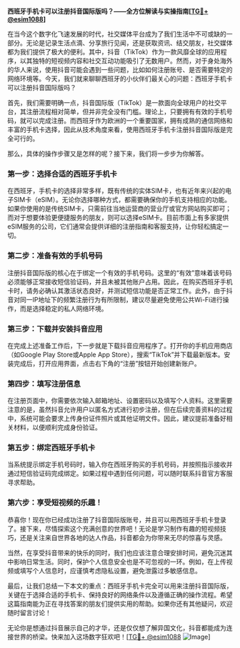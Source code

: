 **西班牙手机卡可以注册抖音国际版吗？——全方位解读与实操指南[[TG💪+ @esim1088](https://t.me/s/esim1088)]**

在当今这个数字化飞速发展的时代，社交媒体平台成为了我们生活中不可或缺的一部分。无论是记录生活点滴、分享旅行见闻，还是获取资讯、结交朋友，社交媒体都为我们提供了极大的便利。其中，抖音（TikTok）作为一款风靡全球的应用程序，以其独特的短视频内容和社交互动功能吸引了无数用户。然而，对于身处海外的华人来说，使用抖音可能会遇到一些问题，比如如何注册账号、是否需要特定的网络环境等。今天，我们就来聊聊西班牙的小伙伴们最关心的问题：西班牙手机卡可以注册抖音国际版吗？

首先，我们需要明确一点，抖音国际版（TikTok）是一款面向全球用户的社交平台，其注册流程相对简单，但并非完全没有门槛。理论上，只要拥有有效的手机号码，就可以完成注册。而西班牙作为欧洲的一个重要国家，拥有成熟的通信网络和丰富的手机卡选择，因此从技术角度来看，使用西班牙手机卡注册抖音国际版是完全可行的。

那么，具体的操作步骤又是怎样的呢？接下来，我们将一步步为你解答。

### **第一步：选择合适的西班牙手机卡**
在西班牙，手机卡的选择非常多样，既有传统的实体SIM卡，也有近年来兴起的电子SIM卡（eSIM）。无论你选择哪种方式，都需要确保你的手机支持相应的功能。如果你使用的是传统SIM卡，只需前往当地运营商的营业厅或官方网站购买即可；而对于想要体验更便捷服务的朋友，则可以选择eSIM卡。目前市面上有多家提供eSIM服务的公司，它们通常会提供详细的注册指南和客服支持，让你轻松搞定一切。

### **第二步：准备有效的手机号码**
注册抖音国际版的核心在于绑定一个有效的手机号码。这里的“有效”意味着该号码必须能够正常接收短信验证码，并且未被其他账户占用。因此，在购买西班牙手机卡时，请务必确认其激活状态良好，并测试短信功能是否正常工作。此外，由于抖音对同一IP地址下的频繁注册行为有所限制，建议尽量避免使用公共Wi-Fi进行操作，而是选择稳定的私人网络环境。

### **第三步：下载并安装抖音应用**
在完成上述准备工作后，下一步就是下载抖音应用程序了。打开你的手机应用商店（如Google Play Store或Apple App Store），搜索“TikTok”并下载最新版本。安装完成后，打开应用界面，点击右下角的“注册”按钮开始创建新账户。

### **第四步：填写注册信息**
在注册页面中，你需要依次输入邮箱地址、设置密码以及填写个人资料。这里需要注意的是，虽然抖音允许用户以匿名方式进行初步注册，但在后续完善资料的过程中，系统可能会要求上传身份证件照片或其他证明文件。因此，建议提前准备好相关材料，以便顺利完成身份验证。

### **第五步：绑定西班牙手机卡**
当系统提示绑定手机号码时，输入你在西班牙购买的手机号码，并按照指示接收并通过短信验证码完成绑定。如果过程中遇到任何问题，可以随时联系抖音官方客服寻求帮助。

### **第六步：享受短视频的乐趣！**
恭喜你！现在你已经成功注册了抖音国际版账号，并且可以用西班牙手机卡登录了。接下来，尽情探索这个充满创意的世界吧！无论是学习制作有趣的短视频技巧，还是关注来自世界各地的达人作品，抖音都会为你带来无尽的惊喜与灵感。

当然，在享受抖音带来的快乐的同时，我们也应该注意合理安排时间，避免沉迷其中影响日常生活。同时，保护个人信息安全也是不可忽视的一环。例如，在上传视频或填写个人信息时，应谨慎考虑隐私设置，避免泄露过多敏感信息。

最后，让我们总结一下本文的重点：西班牙手机卡完全可以用来注册抖音国际版，关键在于选择合适的手机卡、保持良好的网络条件以及遵循正确的操作流程。希望这篇指南能为正在寻找答案的朋友们提供实用的帮助。如果你还有其他疑问，欢迎随时留言讨论！

无论你是想通过抖音展示自己的才华，还是仅仅想了解异国文化，抖音都能成为连接世界的桥梁。快来加入这场数字狂欢吧！[[TG💪+ @esim1088](https://t.me/s/esim1088) ![Image](https://i.postimg.cc/4NQfJmqS/Snipaste-2025-05-13-00-14-12.png)]